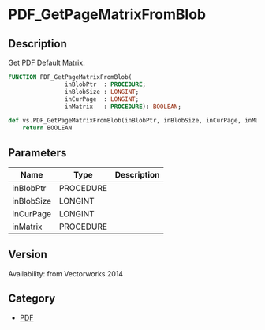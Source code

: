 # PDF_GetPageMatrixFromBlob

## Description
Get PDF Default Matrix.

```pascal
FUNCTION PDF_GetPageMatrixFromBlob(
				inBlobPtr  : PROCEDURE;
				inBlobSize : LONGINT;
				inCurPage  : LONGINT;
				inMatrix   : PROCEDURE): BOOLEAN;
```

```python
def vs.PDF_GetPageMatrixFromBlob(inBlobPtr, inBlobSize, inCurPage, inMatrix):
    return BOOLEAN
```

## Parameters
|Name|Type|Description|
|---|---|---|
|inBlobPtr|PROCEDURE|   |
|inBlobSize|LONGINT|   |
|inCurPage|LONGINT|   |
|inMatrix|PROCEDURE|   |

## Version
Availability: from Vectorworks 2014

## Category
* [PDF](../Categories/PDF.md)
